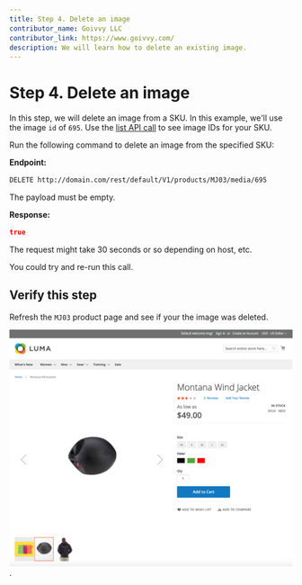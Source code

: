 ```yaml
---
title: Step 4. Delete an image 
contributor_name: Goivvy LLC
contributor_link: https://www.goivvy.com/
description: We will learn how to delete an existing image.
--- 
```


# Step 4. Delete an image

In this step, we will delete an image from a SKU. In this example, we'll use the image `id` of `695`. Use the [list API call](https://developer.adobe.com/commerce/webapi/rest/tutorials/image/list/) to see image IDs for your SKU.

Run the following command to delete an image from the specified SKU:

**Endpoint:**

```html
DELETE http://domain.com/rest/default/V1/products/MJ03/media/695
```

The payload must be empty.

**Response:**

```json
true
```

The request might take 30 seconds or so depending on host, etc.

You could try and re-run this call.

## Verify this step

Refresh the `MJ03` product page and see if your the image was deleted.

![Deleted Image](../../../_images/delete-image-frontend.png).
